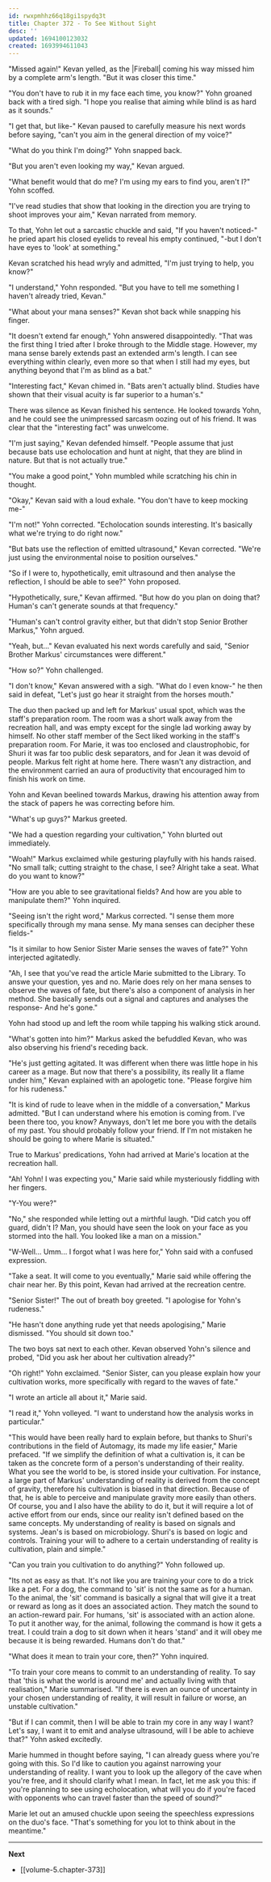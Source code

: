 ```yaml
---
id: rwxpmhhz66q18gi1spydq3t
title: Chapter 372 - To See Without Sight
desc: ''
updated: 1694100123032
created: 1693994611043
---
```


"Missed again!" Kevan yelled, as the |Fireball| coming his way missed him by a complete arm's length. "But it was closer this time."

"You don't have to rub it in my face each time, you know?" Yohn groaned back with a tired sigh. "I hope you realise that aiming while blind is as hard as it sounds."

"I get that, but like-" Kevan paused to carefully measure his next words before saying, "can't you aim in the general direction of my voice?"

"What do you think I'm doing?" Yohn snapped back.

"But you aren't even looking my way," Kevan argued.

"What benefit would that do me? I'm using my ears to find you, aren't I?" Yohn scoffed.

"I've read studies that show that looking in the direction you are trying to shoot improves your aim," Kevan narrated from memory.

To that, Yohn let out a sarcastic chuckle and said, "If you haven't noticed-" he pried apart his closed eyelids to reveal his empty continued, "-but I don't have eyes to 'look' at something."

Kevan scratched his head wryly and admitted, "I'm just trying to help, you know?"

"I understand," Yohn responded. "But you have to tell me something I haven't already tried, Kevan."

"What about your mana senses?" Kevan shot back while snapping his finger.

"It doesn't extend far enough," Yohn answered disappointedly. "That was the first thing I tried after I broke through to the Middle stage. However, my mana sense barely extends past an extended arm's length. I can see everything within clearly, even more so that when I still had my eyes, but anything beyond that I'm as blind as a bat."

"Interesting fact," Kevan chimed in. "Bats aren't actually blind. Studies have shown that their visual acuity is far superior to a human's."

There was silence as Kevan finished his sentence. He looked towards Yohn, and he could see the unimpressed sarcasm oozing out of his friend. It was clear that the "interesting fact" was unwelcome.

"I'm just saying," Kevan defended himself. "People assume that just because bats use echolocation and hunt at night, that they are blind in nature. But that is not actually true."

"You make a good point," Yohn mumbled while scratching his chin in thought.

"Okay," Kevan said with a loud exhale. "You don't have to keep mocking me-"

"I'm not!" Yohn corrected. "Echolocation sounds interesting. It's basically what we're trying to do right now."

"But bats use the reflection of emitted ultrasound," Kevan corrected. "We're just using the environmental noise to position ourselves."

"So if I were to, hypothetically, emit ultrasound and then analyse the reflection, I should be able to see?" Yohn proposed.

"Hypothetically, sure," Kevan affirmed. "But how do you plan on doing that? Human's can't generate sounds at that frequency."

"Human's can't control gravity either, but that didn't stop Senior Brother Markus," Yohn argued.

"Yeah, but..." Kevan evaluated his next words carefully and said, "Senior Brother Markus' circumstances were different."

"How so?" Yohn challenged.

"I don't know," Kevan answered with a sigh. "What do I even know-" he then said in defeat, "Let's just go hear it straight from the horses mouth."

The duo then packed up and left for Markus' usual spot, which was the staff's preparation room. The room was a short walk away from the recreation hall, and was empty except for the single lad working away by himself. No other staff member of the Sect liked working in the staff's preparation room. For Marie, it was too enclosed and claustrophobic, for Shuri it was far too public desk separators, and for Jean it was devoid of people. Markus felt right at home here. There wasn't any distraction, and the environment carried an aura of productivity that encouraged him to finish his work on time.

Yohn and Kevan beelined towards Markus, drawing his attention away from the stack of papers he was correcting before him.

"What's up guys?" Markus greeted.

"We had a question regarding your cultivation," Yohn blurted out immediately.

"Woah!" Markus exclaimed while gesturing playfully with his hands raised. "No small talk; cutting straight to the chase, I see? Alright take a seat. What do you want to know?"

"How are you able to see gravitational fields? And how are you able to manipulate them?" Yohn inquired.

"Seeing isn't the right word," Markus corrected. "I sense them more specifically through my mana sense. My mana senses can decipher these fields-"

"Is it similar to how Senior Sister Marie senses the waves of fate?" Yohn interjected agitatedly.

"Ah, I see that you've read the article Marie submitted to the Library. To answe your question, yes and no. Marie does rely on her mana senses to observe the waves of fate, but there's also a component of analysis in her method. She basically sends out a signal and captures and analyses the response- And he's gone."

Yohn had stood up and left the room while tapping his walking stick around.

"What's gotten into him?" Markus asked the befuddled Kevan, who was also observing his friend's receding back.

"He's just getting agitated. It was different when there was little hope in his career as a mage. But now that there's a possibility, its really lit a flame under him," Kevan explained with an apologetic tone. "Please forgive him for his rudeness."

"It is kind of rude to leave when in the middle of a conversation," Markus admitted. "But I can understand where his emotion is coming from. I've been there too, you know? Anyways, don't let me bore you with the details of my past. You should probably follow your friend. If I'm not mistaken he should be going to where Marie is situated."

True to Markus' predications, Yohn had arrived at Marie's location at the recreation hall.

"Ah! Yohn! I was expecting you," Marie said while mysteriously fiddling with her fingers.

"Y-You were?"

"No," she responded while letting out a mirthful laugh. "Did catch you off guard, didn't I? Man, you should have seen the look on your face as you stormed into the hall. You looked like a man on a mission."

"W-Well... Umm... I forgot what I was here for," Yohn said with a confused expression.

"Take a seat. It will come to you eventually," Marie said while offering the chair near her. By this point, Kevan had arrived at the recreation centre.

"Senior Sister!" The out of breath boy greeted. "I apologise for Yohn's rudeness."

"He hasn't done anything rude yet that needs apologising," Marie dismissed. "You should sit down too."

The two boys sat next to each other. Kevan observed Yohn's silence and probed, "Did you ask her about her cultivation already?"

"Oh right!" Yohn exclaimed. "Senior Sister, can you please explain how your cultivation works, more specifically with regard to the waves of fate."

"I wrote an article all about it," Marie said.

"I read it," Yohn volleyed. "I want to understand how the analysis works in particular."

"This would have been really hard to explain before, but thanks to Shuri's contributions in the field of Automagy, its made my life easier," Marie prefaced. "If we simplify the definition of what a cultivation is, it can be taken as the concrete form of a person's understanding of their reality. What you see the world to be, is stored inside your cultivation. For instance, a large part of Markus' understanding of reality is derived from the concept of gravity, therefore his cultivation is biased in that direction. Because of that, he is able to perceive and manipulate gravity more easily than others. Of course, you and I also have the ability to do it, but it will require a lot of active effort from our ends, since our reality isn't defined based on the same concepts. My understanding of reality is based on signals and systems. Jean's is based on microbiology. Shuri's is based on logic and controls. Training your will to adhere to a certain understanding of reality is cultivation, plain and simple."

"Can you train you cultivation to do anything?" Yohn followed up.

"Its not as easy as that. It's not like you are training your core to do a trick like a pet. For a dog, the command to 'sit' is not the same as for a human. To the animal, the 'sit' command is basically a signal that will give it a treat or reward as long as it does an associated action. They match the sound to an action-reward pair. For humans, 'sit' is associated with an action alone. To put it another way, for the animal, following the command is how it gets a treat. I could train a dog to sit down when it hears 'stand' and it will obey me because it is being rewarded. Humans don't do that."

"What does it mean to train your core, then?" Yohn inquired.

"To train your core means to commit to an understanding of reality. To say that 'this is what the world is around me' and actually living with that realisation," Marie summarised. "If there is even an ounce of uncertainty in your chosen understanding of reality, it will result in failure or worse, an unstable cultivation."

"But if I can commit, then I will be able to train my core in any way I want? Let's say, I want it to emit and analyse ultrasound, will I be able to achieve that?" Yohn asked excitedly.

Marie hummed in thought before saying, "I can already guess where you're going with this. So I'd like to caution you against narrowing your understanding of reality. I want you to look up the allegory of the cave when you're free, and it should clarify what I mean. In fact, let me ask you this: if you're planning to see using echolocation, what will you do if you're faced with opponents who can travel faster than the speed of sound?"

Marie let out an amused chuckle upon seeing the speechless expressions on the duo's face. "That's something for you lot to think about in the meantime."

____

**Next**
* [[volume-5.chapter-373]]